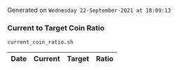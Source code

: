 Generated on `Wednesday 22-September-2021 at 18:09:13`

### Current to Target Coin Ratio
`current_coin_ratio.sh`

Date|Current|Target|Ratio
---|---|---|---
